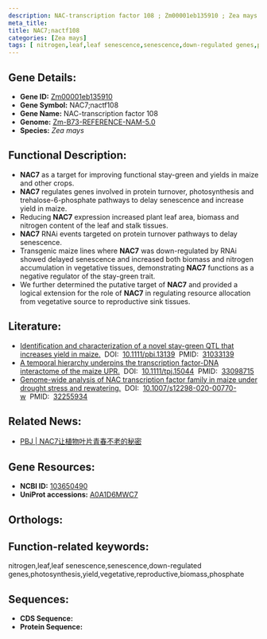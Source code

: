```yaml
---
description: NAC-transcription factor 108 ; Zm00001eb135910 ; Zea mays
meta_title:
title: NAC7;nactf108
categories: [Zea mays]
tags: [ nitrogen,leaf,leaf senescence,senescence,down-regulated genes,photosynthesis,yield,vegetative,reproductive,biomass,phosphate ]
---
```


## Gene Details:
- **Gene ID:**	[Zm00001eb135910]()
- **Gene Symbol:** NAC7;nactf108
- **Gene Name:** NAC-transcription factor 108
- **Genome:** [Zm-B73-REFERENCE-NAM-5.0]()
- **Species:** *Zea mays*

## Functional Description:
   - **NAC7** as a target for improving functional stay-green and yields in maize and other crops.
   - **NAC7** regulates genes involved in protein turnover, photosynthesis and trehalose-6-phosphate pathways to delay senescence and increase yield in maize.
   - Reducing **NAC7** expression increased plant leaf area, biomass and nitrogen content of the leaf and stalk tissues.
   - **NAC7** RNAi events targeted on protein turnover pathways to delay senescence.
   - Transgenic maize lines where **NAC7** was down-regulated by RNAi showed delayed senescence and increased both biomass and nitrogen accumulation in vegetative tissues, demonstrating **NAC7** functions as a negative regulator of the stay-green trait.
   - We further determined the putative target of **NAC7** and provided a logical extension for the role of **NAC7** in regulating resource allocation from vegetative source to reproductive sink tissues.

## Literature:
   - [Identification and characterization of a novel stay-green QTL that increases yield in maize.]( https://onlinelibrary.wiley.com/doi/10.1111/pbi.13139)&nbsp;&nbsp;DOI:&nbsp;&nbsp;[10.1111/pbi.13139](https://onlinelibrary.wiley.com/doi/10.1111/pbi.13139)&nbsp;&nbsp;PMID:&nbsp;&nbsp;[31033139](https://pubmed.ncbi.nlm.nih.gov/31033139/)
   - [A temporal hierarchy underpins the transcription factor-DNA interactome of the maize UPR.]( https://onlinelibrary.wiley.com/doi/10.1111/tpj.15044)&nbsp;&nbsp;DOI:&nbsp;&nbsp;[10.1111/tpj.15044](https://onlinelibrary.wiley.com/doi/10.1111/tpj.15044)&nbsp;&nbsp;PMID:&nbsp;&nbsp;[33098715](https://pubmed.ncbi.nlm.nih.gov/33098715/)
   - [Genome-wide analysis of NAC transcription factor family in maize under drought stress and rewatering.]( https://link.springer.com/article/10.1007/s12298-020-00770-w)&nbsp;&nbsp;DOI:&nbsp;&nbsp;[10.1007/s12298-020-00770-w](https://link.springer.com/article/10.1007/s12298-020-00770-w)&nbsp;&nbsp;PMID:&nbsp;&nbsp;[32255934](https://pubmed.ncbi.nlm.nih.gov/32255934/)

## Related News:
   - [PBJ | NAC7让植物叶片青春不老的秘密](https://mp.weixin.qq.com/s?__biz=Mzg3MDEwNDEyMg==&mid=2247484360&idx=1&sn=41b53fc295314907f6a668b6930f7246&chksm=ce93ae9df9e4278bc0fc97fda59f635ef148ea7bc58f24998c86881b0374fd0599b5d5e11069&scene=27#wechat_redirect)

## Gene Resources:
- **NCBI ID:** [103650490](https://www.ncbi.nlm.nih.gov/gene/?term=103650490)
- **UniProt accessions:** [A0A1D6MWC7](https://www.uniprot.org/uniprotkb/A0A1D6MWC7/entry)

## Orthologs:

## Function-related keywords:
nitrogen,leaf,leaf senescence,senescence,down-regulated genes,photosynthesis,yield,vegetative,reproductive,biomass,phosphate

## Sequences:
- **CDS Sequence:**
- **Protein Sequence:**

